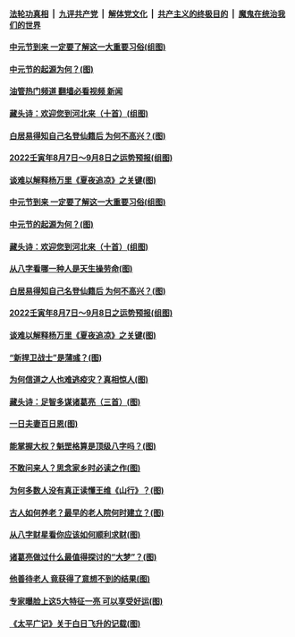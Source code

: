 ####  [法轮功真相](../../../../basic/blob/master/README.md?t=08112301) &nbsp;|&nbsp; [九评共产党](../../../../9ping.md/blob/master/README.md?t=08112301) &nbsp;|&nbsp; [解体党文化](../../../../jtdwh.md/blob/master/README.md?t=08112301)  &nbsp;|&nbsp; [共产主义的终极目的](../../../../gczydzjmd.md/blob/master/README.md?t=08112301) &nbsp;|&nbsp; [魔鬼在统治我们的世界](../../../../mgztzwmdsj.md/blob/master/README.md?t=08112301) 

#### [中元节到来 一定要了解这一大重要习俗(组图)](../pages/p7/1014043.md?t=08112301) 

#### [中元节的起源为何？(图)](../pages/p7/1014040.md?t=08112301) 

#### [油管热门频道 翻墙必看视频 新闻](http://45.76.130.85:81/youtube.html?08112301)

#### [藏头诗：欢迎您到河北来（十首）(组图)](../pages/p7/1013907.md?t=08112301) 

#### [白居易得知自己名登仙籍后 为何不高兴？(图)](../pages/p7/1013909.md?t=08112301) 

#### [2022壬寅年8月7日～9月8日之运势预报(组图)](../pages/p7/1013902.md?t=08112301) 

#### [谈难以解释杨万里《夏夜追凉》之关键(图)](../pages/p7/1013705.md?t=08112301) 

#### [中元节到来 一定要了解这一大重要习俗(组图)](../pages/p7/1014043.md?t=08112301) 

#### [中元节的起源为何？(图)](../pages/p7/1014040.md?t=08112301) 

#### [藏头诗：欢迎您到河北来（十首）(组图)](../pages/p7/1013907.md?t=08112301) 

#### [从八字看哪一种人是天生操劳命(图)](../pages/p7/1012782.md?t=08112301) 

#### [白居易得知自己名登仙籍后 为何不高兴？(图)](../pages/p7/1013909.md?t=08112301) 

#### [2022壬寅年8月7日～9月8日之运势预报(组图)](../pages/p7/1013902.md?t=08112301) 

#### [谈难以解释杨万里《夏夜追凉》之关键(图)](../pages/p7/1013705.md?t=08112301) 

#### [“新捍卫战士”是蒲彧？(图)](../pages/p7/1013852.md?t=08112301) 

#### [为何信道之人也难逃疫灾？真相惊人(图)](../pages/p7/1013379.md?t=08112301) 

#### [藏头诗：足智多谋诸葛亮（三首）(图)](../pages/p7/1013687.md?t=08112301) 

#### [一日夫妻百日恩(图)](../pages/p7/1013204.md?t=08112301) 

#### [能掌握大权？魁罡格算是顶级八字吗？(图)](../pages/p7/1012733.md?t=08112301) 

#### [不敢问来人？思念家乡时必读之作(图)](../pages/p7/1013708.md?t=08112301) 

#### [为何多数人没有真正读懂王维《山行》？(图)](../pages/p7/1013694.md?t=08112301) 

#### [古人如何养老？最早的老人院何时建立？(图)](../pages/p7/1013351.md?t=08112301) 

#### [从八字财星看你应该如何顺利求财(图)](../pages/p7/1012773.md?t=08112301) 

#### [诸葛亮做过什么最值得探讨的“大梦”？(图)](../pages/p7/1013608.md?t=08112301) 

#### [他善待老人 竟获得了意想不到的结果(图)](../pages/p7/1013480.md?t=08112301) 

#### [专家曝脸上这5大特征一亮 可以享受好运(图)](../pages/p7/1013643.md?t=08112301) 

#### [《太平广记》关于白日飞升的记载(图)](../pages/p7/1013337.md?t=08112301) 

<img src='http://gfw-breaker.win/goodnews/indexes/p7.md' width='0px' height='0px'/>
